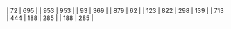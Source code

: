 |   72 | 695 |
|  953 | 953 |
|   93 | 369 |
|  879 | 62 |
|  123 | 822
|  298 | 139 |
|  713 | 444
|  188 | 285 |
|  188 | 285 |
